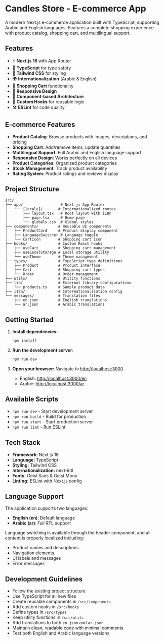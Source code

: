 # Candles Store - E-commerce App

A modern Next.js e-commerce application built with TypeScript, supporting Arabic and English languages. Features a complete shopping experience with product catalog, shopping cart, and multilingual support.

## Features

- ⚡ **Next.js 16** with App Router
- 🔷 **TypeScript** for type safety
- 🎨 **Tailwind CSS** for styling
- 🌍 **Internationalization** (Arabic & English)
- 🛒 **Shopping Cart** functionality
- 📱 **Responsive Design** 
- 🧩 **Component-based Architecture**
- 🎯 **Custom Hooks** for reusable logic
- 🛠️ **ESLint** for code quality

## E-commerce Features

- **Product Catalog**: Browse products with images, descriptions, and pricing
- **Shopping Cart**: Add/remove items, update quantities
- **Multilingual Support**: Full Arabic and English language support
- **Responsive Design**: Works perfectly on all devices
- **Product Categories**: Organized product categories
- **Stock Management**: Track product availability
- **Rating System**: Product ratings and reviews display

## Project Structure

```
src/
├── app/                 # Next.js App Router
│   └── [locale]/       # Internationalized routes
│       ├── layout.tsx   # Root layout with i18n
│       ├── page.tsx     # Home page
│       └── globals.css  # Global styles
├── components/         # Reusable UI components
│   ├── ProductCard     # Product display component
│   ├── LanguageSwitcher # Language toggle
│   └── CartIcon        # Shopping cart icon
├── hooks/              # Custom React hooks
│   ├── useCart         # Shopping cart management
│   ├── useLocalStorage # Local storage utility
│   └── useTheme        # Theme management
├── types/              # TypeScript type definitions
│   ├── Product         # Product interface
│   ├── Cart            # Shopping cart types
│   └── Order           # Order management
├── utils/              # Utility functions
├── lib/                # External library configurations
│   └── products.ts     # Sample product data
├── i18n/               # Internationalization config
└── messages/           # Translation files
    ├── en.json         # English translations
    └── ar.json         # Arabic translations
```

## Getting Started

1. **Install dependencies:**
   ```bash
   npm install
   ```

2. **Run the development server:**
   ```bash
   npm run dev
   ```

3. **Open your browser:**
   Navigate to [http://localhost:3000](http://localhost:3000)
   - English: [http://localhost:3000/en](http://localhost:3000/en)
   - Arabic: [http://localhost:3000/ar](http://localhost:3000/ar)

## Available Scripts

- `npm run dev` - Start development server
- `npm run build` - Build for production
- `npm run start` - Start production server
- `npm run lint` - Run ESLint

## Tech Stack

- **Framework:** Next.js 16
- **Language:** TypeScript
- **Styling:** Tailwind CSS
- **Internationalization:** next-intl
- **Fonts:** Geist Sans & Geist Mono
- **Linting:** ESLint with Next.js config

## Language Support

The application supports two languages:
- **English (en)**: Default language
- **Arabic (ar)**: Full RTL support

Language switching is available through the header component, and all content is properly localized including:
- Product names and descriptions
- Navigation elements
- UI labels and messages
- Error messages

## Development Guidelines

- Follow the existing project structure
- Use TypeScript for all new files
- Create reusable components in `/src/components`
- Add custom hooks in `/src/hooks`
- Define types in `/src/types`
- Keep utility functions in `/src/utils`
- Add translations to both `en.json` and `ar.json`
- Maintain clean, readable code with minimal comments
- Test both English and Arabic language versions
